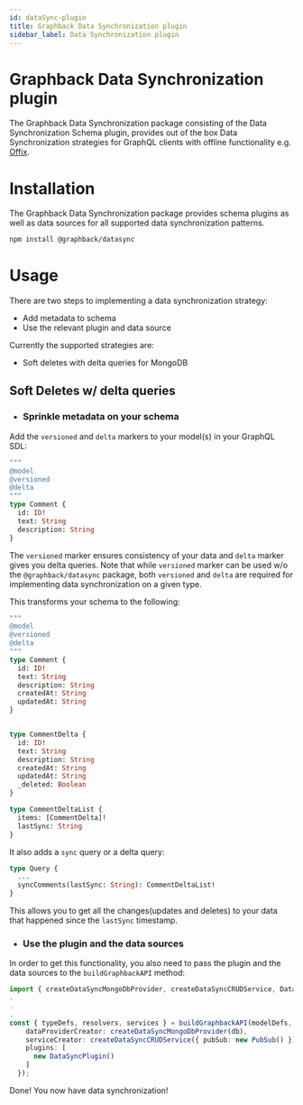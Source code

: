```yaml
---
id: dataSync-plugin
title: Graphback Data Synchronization plugin
sidebar_label: Data Synchronization plugin
---
```


# Graphback Data Synchronization plugin

The Graphback Data Synchronization package consisting of the Data Synchronization Schema plugin, provides out of the box Data Synchronization strategies for GraphQL clients with offline functionality e.g. [Offix](https://offix.dev).

# Installation

The Graphback Data Synchronization package provides schema plugins as well as data sources for all supported data synchronization patterns.

```bash
npm install @graphback/datasync
```

# Usage

There are two steps to implementing a data synchronization strategy:

- Add metadata to schema
- Use the relevant plugin and data source

Currently the supported strategies are:

- Soft deletes with delta queries for MongoDB

## Soft Deletes w/ delta queries

- ### Sprinkle metadata on your schema

Add the `versioned` and `delta` markers to your model(s) in your GraphQL SDL:

```graphql
""" 
@model
@versioned
@delta 
"""
type Comment {
  id: ID!
  text: String
  description: String
}
```

The `versioned` marker ensures consistency of your data and `delta` marker gives you delta queries. Note that while `versioned` marker can be used w/o the `@graphback/datasync` package, both `versioned` and `delta` are required for implementing data synchronization on a given type.

This transforms your schema to the following:

```graphql
""" 
@model
@versioned
@delta 
"""
type Comment {
  id: ID!
  text: String
  description: String
  createdAt: String
  updatedAt: String
}


type CommentDelta {
  id: ID!
  text: String
  description: String
  createdAt: String
  updatedAt: String
  _deleted: Boolean
}

type CommentDeltaList {
  items: [CommentDelta]!
  lastSync: String
}
```

It also adds a `sync` query or a delta query:

```graphql
type Query {
  ...
  syncComments(lastSync: String): CommentDeltaList!
}
```

This allows you to get all the changes(updates and deletes) to your data that happened since the `lastSync` timestamp.

- ### Use the plugin and the data sources

In order to get this functionality, you also need to pass the plugin and the data sources to the `buildGraphbackAPI` method:

```typescript
import { createDataSyncMongoDbProvider, createDataSyncCRUDService, DataSyncPlugin } from '@graphback/datasync'
.
.
.
const { typeDefs, resolvers, services } = buildGraphbackAPI(modelDefs, {
    dataProviderCreator: createDataSyncMongoDbProvider(db),
    serviceCreator: createDataSyncCRUDService({ pubSub: new PubSub() }),
    plugins: [
      new DataSyncPlugin()
    ]
  });
```

Done! You now have data synchronization!
